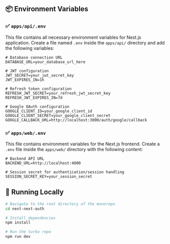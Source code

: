 ## 📦 Environment Variables

### ✅ `apps/api/.env`

This file contains all necessary environment variables for Nest.js application. Create a file named `.env` inside the `apps/api/` directory and add the following variables:

```env
# Database connection URL
DATABASE_URL=your_database_url_here

# JWT configuration
JWT_SECRET=your_jwt_secret_key
JWT_EXPIRES_IN=1h

# Refresh token configuration
REFRESH_JWT_SECRET=your_refresh_jwt_secret_key
REFRESH_JWT_EXPIRES_IN=7d

# Google OAuth configuration
GOOGLE_CLIENT_ID=your_google_client_id
GOOGLE_CLIENT_SECRET=your_google_client_secret
GOOGLE_CALLBACK_URL=http://localhost:3000/auth/google/callback

```

### ✅ `apps/web/.env`

This file contains environment variables for the Next.js frontend. Create a `.env` file inside the `apps/web/` directory with the following content:

```env
# Backend API URL
BACKEND_URL=http://localhost:4000

# Session secret for authentication/session handling
SESSION_SECRET_KEY=your_session_secret

```

## 🧪 Running Locally

```bash
# Navigate to the root directory of the monorepo
cd nest-next-auth

# Install dependencies
npm install

# Run the turbo repo
npm run dev

```
